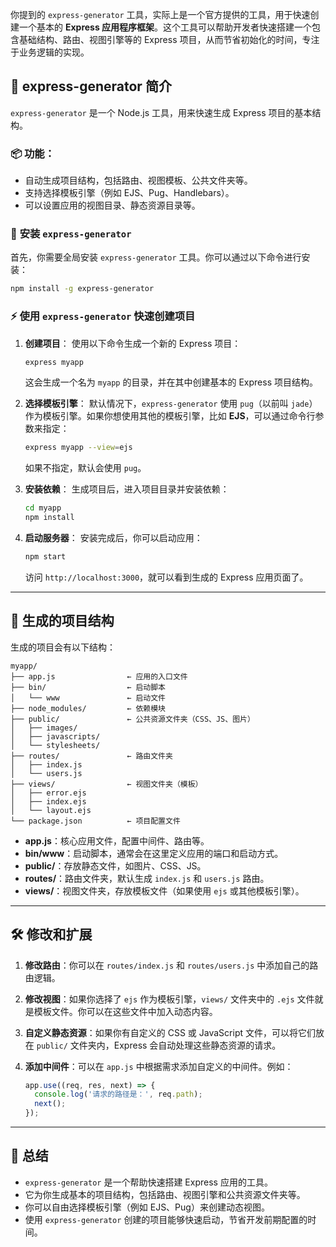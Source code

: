 你提到的 `express-generator` 工具，实际上是一个官方提供的工具，用于快速创建一个基本的 **Express 应用程序框架**。这个工具可以帮助开发者快速搭建一个包含基础结构、路由、视图引擎等的 Express 项目，从而节省初始化的时间，专注于业务逻辑的实现。

## 🎯 **express-generator 简介**

`express-generator` 是一个 Node.js 工具，用来快速生成 Express 项目的基本结构。

### 📦 **功能：**
- 自动生成项目结构，包括路由、视图模板、公共文件夹等。
- 支持选择模板引擎（例如 EJS、Pug、Handlebars）。
- 可以设置应用的视图目录、静态资源目录等。
  
### 🔧 **安装 `express-generator`**

首先，你需要全局安装 `express-generator` 工具。你可以通过以下命令进行安装：

```bash
npm install -g express-generator
```

### ⚡ **使用 `express-generator` 快速创建项目**

1. **创建项目**：
   使用以下命令生成一个新的 Express 项目：

   ```bash
   express myapp
   ```

   这会生成一个名为 `myapp` 的目录，并在其中创建基本的 Express 项目结构。

2. **选择模板引擎**：
   默认情况下，`express-generator` 使用 `pug`（以前叫 `jade`）作为模板引擎。如果你想使用其他的模板引擎，比如 **EJS**，可以通过命令行参数来指定：

   ```bash
   express myapp --view=ejs
   ```

   如果不指定，默认会使用 `pug`。

3. **安装依赖**：
   生成项目后，进入项目目录并安装依赖：

   ```bash
   cd myapp
   npm install
   ```

4. **启动服务器**：
   安装完成后，你可以启动应用：

   ```bash
   npm start
   ```

   访问 `http://localhost:3000`，就可以看到生成的 Express 应用页面了。

---

## 🚀 **生成的项目结构**

生成的项目会有以下结构：

```
myapp/
├── app.js                ← 应用的入口文件
├── bin/                  ← 启动脚本
│   └── www               ← 启动文件
├── node_modules/         ← 依赖模块
├── public/               ← 公共资源文件夹（CSS、JS、图片）
│   ├── images/
│   ├── javascripts/
│   └── stylesheets/
├── routes/               ← 路由文件夹
│   ├── index.js
│   └── users.js
├── views/                ← 视图文件夹（模板）
│   ├── error.ejs
│   ├── index.ejs
│   └── layout.ejs
└── package.json          ← 项目配置文件
```

- **app.js**：核心应用文件，配置中间件、路由等。
- **bin/www**：启动脚本，通常会在这里定义应用的端口和启动方式。
- **public/**：存放静态文件，如图片、CSS、JS。
- **routes/**：路由文件夹，默认生成 `index.js` 和 `users.js` 路由。
- **views/**：视图文件夹，存放模板文件（如果使用 `ejs` 或其他模板引擎）。

---

## 🛠️ **修改和扩展**

1. **修改路由**：你可以在 `routes/index.js` 和 `routes/users.js` 中添加自己的路由逻辑。

2. **修改视图**：如果你选择了 `ejs` 作为模板引擎，`views/` 文件夹中的 `.ejs` 文件就是模板文件。你可以在这些文件中加入动态内容。

3. **自定义静态资源**：如果你有自定义的 CSS 或 JavaScript 文件，可以将它们放在 `public/` 文件夹内，Express 会自动处理这些静态资源的请求。

4. **添加中间件**：可以在 `app.js` 中根据需求添加自定义的中间件。例如：

   ```js
   app.use((req, res, next) => {
     console.log('请求的路径是：', req.path);
     next();
   });
   ```

---

## 🔑 **总结**

- `express-generator` 是一个帮助快速搭建 Express 应用的工具。
- 它为你生成基本的项目结构，包括路由、视图引擎和公共资源文件夹等。
- 你可以自由选择模板引擎（例如 EJS、Pug）来创建动态视图。
- 使用 `express-generator` 创建的项目能够快速启动，节省开发前期配置的时间。